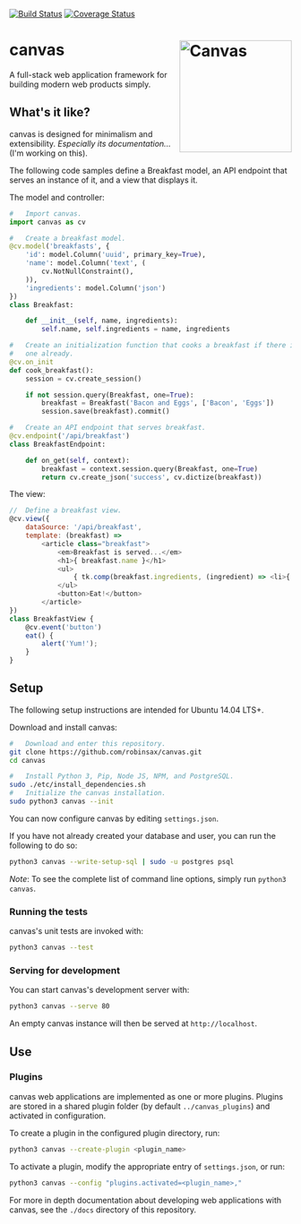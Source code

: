[![Build Status](https://travis-ci.org/robinsax/canvas.svg?branch=master)](https://travis-ci.org/robinsax/canvas)
[![Coverage Status](https://coveralls.io/repos/github/robinsax/canvas/badge.svg?branch=master)](https://coveralls.io/github/robinsax/canvas?branch=master)

# canvas <img align="right" width="200" height="200" title="Canvas" src="http://canvas-framework.com/assets/media/canvas_logo.svg">

A full-stack web application framework for building modern web products simply.

## What's it like?

canvas is designed for minimalism and extensibility. 
*Especially its documentation...* (I'm working on this).

The following code samples define a Breakfast model, an API endpoint that
serves an instance of it, and a view that displays it.

The model and controller:

```python
#   Import canvas.
import canvas as cv

#   Create a breakfast model.
@cv.model('breakfasts', {
    'id': model.Column('uuid', primary_key=True),
    'name': model.Column('text', (
		cv.NotNullConstraint(),
	)),
    'ingredients': model.Column('json')
})
class Breakfast:

    def __init__(self, name, ingredients):
        self.name, self.ingredients = name, ingredients

#   Create an initialization function that cooks a breakfast if there isn't
#   one already.
@cv.on_init
def cook_breakfast():
    session = cv.create_session()

    if not session.query(Breakfast, one=True):
        breakfast = Breakfast('Bacon and Eggs', ['Bacon', 'Eggs'])
        session.save(breakfast).commit()

#   Create an API endpoint that serves breakfast.
@cv.endpoint('/api/breakfast')
class BreakfastEndpoint:

    def on_get(self, context):
        breakfast = context.session.query(Breakfast, one=True)
        return cv.create_json('success', cv.dictize(breakfast))
```

The view:

```javascript
//  Define a breakfast view.
@cv.view({
    dataSource: '/api/breakfast',
    template: (breakfast) => 
        <article class="breakfast">
            <em>Breakfast is served...</em>
            <h1>{ breakfast.name }</h1>
            <ul>
                { tk.comp(breakfast.ingredients, (ingredient) => <li>{ ingredient }</li>) }
            </ul>
            <button>Eat!</button>
        </article>
})
class BreakfastView {
    @cv.event('button')
    eat() {
        alert('Yum!');
    }
}
```

## Setup

The following setup instructions are intended for Ubuntu 14.04 LTS+.

Download and install canvas:

```bash
#   Download and enter this repository.
git clone https://github.com/robinsax/canvas.git
cd canvas

#   Install Python 3, Pip, Node JS, NPM, and PostgreSQL.
sudo ./etc/install_dependencies.sh
#   Initialize the canvas installation.
sudo python3 canvas --init
```

You can now configure canvas by editing `settings.json`.

If you have not already created your database and user, you can run the
following to do so:

```bash
python3 canvas --write-setup-sql | sudo -u postgres psql
```

*Note*: To see the complete list of command line options, simply run `python3 canvas`.

### Running the tests

canvas's unit tests are invoked with:

```bash
python3 canvas --test
```

### Serving for development

You can start canvas's development server with:

```bash
python3 canvas --serve 80
```

An empty canvas instance will then be served at `http://localhost`.

## Use

### Plugins

canvas web applications are implemented as one or more plugins. Plugins are
stored in a shared plugin folder (by default `../canvas_plugins`) and
activated in configuration.

To create a plugin in the configured plugin directory, run:

```bash
python3 canvas --create-plugin <plugin_name>
```

To activate a plugin, modify the appropriate entry of `settings.json`, or run:

```bash
python3 canvas --config "plugins.activated=<plugin_name>,"
```

For more in depth documentation about developing web applications with canvas, 
see the `./docs` directory of this repository.
